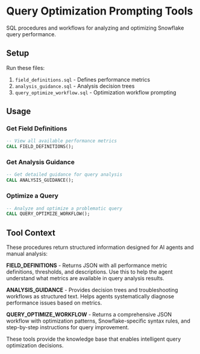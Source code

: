 # Query Optimization Prompting Tools

SQL procedures and workflows for analyzing and optimizing Snowflake query performance.

## Setup

Run these files:
1. `field_definitions.sql` - Defines performance metrics
2. `analysis_guidance.sql` - Analysis decision trees
3. `query_optimize_workflow.sql` - Optimization workflow prompting

## Usage

### Get Field Definitions
```sql
-- View all available performance metrics
CALL FIELD_DEFINITIONS();
```

### Get Analysis Guidance
```sql
-- Get detailed guidance for query analysis
CALL ANALYSIS_GUIDANCE();
```

### Optimize a Query
```sql
-- Analyze and optimize a problematic query
CALL QUERY_OPTIMIZE_WORKFLOW();
```

## Tool Context

These procedures return structured information designed for AI agents and manual analysis:

**FIELD_DEFINITIONS** - Returns JSON with all performance metric definitions, thresholds, and descriptions. Use this to help the agent understand what metrics are available in query analysis results.

**ANALYSIS_GUIDANCE** - Provides decision trees and troubleshooting workflows as structured text. Helps agents systematically diagnose performance issues based on metrics.

**QUERY_OPTIMIZE_WORKFLOW** - Returns a comprehensive JSON workflow with optimization patterns, Snowflake-specific syntax rules, and step-by-step instructions for query improvement.

These tools provide the knowledge base that enables intelligent query optimization decisions.